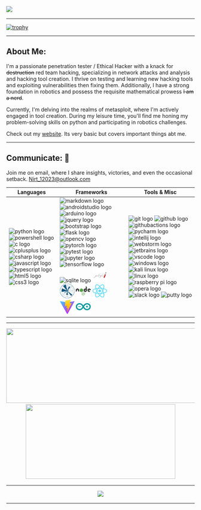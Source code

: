 <img src="https://readme-typing-svg.herokuapp.com?font=DM+Sans&weight=800&size=30&pause=250&duration=2000&color=DCABDF&width=555&lines=Hi+there!+👋,+I'm+Shahm+Najeeb;Welcome+to+my+Github+profile+🚀;Check+out+my+projects+🏆" />

---

[![trophy](https://github-profile-trophy.vercel.app/?username=DefinetlyNotAI&title=-Experience&theme=onedark)](https://github.com/DefinetlyNotAI/Logicytics)

---

## About Me: 
I'm a passionate penetration tester / Ethical Hacker with a knack for ~~destruction~~ red team hacking, specializing in network attacks and analysis and hacking tool creation. I thrive on testing and learning new hacking tools and exploiting vulnerabilities then fixing them. Additionally, I have a strong foundation in robotics and possess the requisite mathematical prowess ~~I am a nerd~~.

Currently, I'm delving into the realms of metasploit, where I'm actively engaged in tool creation. During my leisure time, you'll find me honing my problem-solving skills on python and participating in robotics challenges.

Check out my [website](https://definetlynotai.github.io/Website/). Its very basic but covers important things abt me.

---

## Communicate: 📡  
Join me on email, where I share insights, victories, and even the occasional setback. [Nirt_12023@outlook.com](mailto:Nirt_12023@outlook.com)

<body>
    <div align="center">
        <table>
            <thead>
                <tr>
                    <th>Languages</th>
                    <th>Frameworks</th>
                    <th>Tools & Misc</th>
                </tr>
            </thead>
            <tbody>
                <tr>
                    <td>
                        <img src="https://cdn.jsdelivr.net/gh/devicons/devicon/icons/python/python-original.svg" height="40" alt="python logo" />
                        <img src="https://skillicons.dev/icons?i=powershell" height="40" alt="powershell logo" />
                        <img src="https://cdn.jsdelivr.net/gh/devicons/devicon/icons/c/c-original.svg" height="40" alt="c logo" />
                        <img src="https://cdn.jsdelivr.net/gh/devicons/devicon/icons/cplusplus/cplusplus-original.svg" height="40" alt="cplusplus logo" />
                        <img src="https://cdn.jsdelivr.net/gh/devicons/devicon/icons/csharp/csharp-original.svg" height="40" alt="csharp logo" />
                        <img src="https://cdn.jsdelivr.net/gh/devicons/devicon/icons/javascript/javascript-original.svg" height="40" alt="javascript logo" />
                        <img src="https://skillicons.dev/icons?i=ts" height="40" alt="typescript logo" />
                        <img src="https://cdn.jsdelivr.net/gh/devicons/devicon/icons/html5/html5-original.svg" height="40" alt="html5 logo" />
                        <img src="https://cdn.jsdelivr.net/gh/devicons/devicon/icons/css3/css3-original.svg" height="40" alt="css3 logo" />
                    </td>
                    <td>
                        <img src="https://skillicons.dev/icons?i=md" height="40" alt="markdown logo" />
                        <img src="https://cdn.jsdelivr.net/gh/devicons/devicon/icons/androidstudio/androidstudio-original.svg" height="40" alt="androidstudio logo" />
                        <img src="https://cdn.jsdelivr.net/gh/devicons/devicon/icons/arduino/arduino-original-wordmark.svg" height="40" alt="arduino logo" />
                        <img src="https://cdn.jsdelivr.net/gh/devicons/devicon/icons/jquery/jquery-plain-wordmark.svg" height="40" alt="jquery logo" />
                        <img src="https://cdn.jsdelivr.net/gh/devicons/devicon/icons/bootstrap/bootstrap-original.svg" height="40" alt="bootstrap logo" />
                        <img src="https://skillicons.dev/icons?i=flask" height="40" alt="flask logo" />
                        <img src="https://cdn.jsdelivr.net/gh/devicons/devicon/icons/opencv/opencv-original.svg" height="40" alt="opencv logo" />
                        <img src="https://cdn.jsdelivr.net/gh/devicons/devicon/icons/pytorch/pytorch-original.svg" height="40" alt="pytorch logo" />
                        <img src="https://cdn.jsdelivr.net/gh/devicons/devicon/icons/pytest/pytest-original-wordmark.svg" height="40" alt="pytest logo" />
                        <img src="https://cdn.jsdelivr.net/gh/devicons/devicon/icons/jupyter/jupyter-original-wordmark.svg" height="40" alt="jupyter logo" />
                        <img src="https://cdn.jsdelivr.net/gh/devicons/devicon/icons/tensorflow/tensorflow-original.svg" height="40" alt="tensorflow logo" />
                        <img src="https://cdn.jsdelivr.net/gh/devicons/devicon/icons/sqlite/sqlite-original.svg" height="40" alt="sqlite logo" />
                        <img src="https://github.com/devicons/devicon/blob/master/icons/jekyll/jekyll-original-wordmark.svg" height="40" alt="jekyll" />
                        <img src="https://github.com/devicons/devicon/blob/master/icons/matplotlib/matplotlib-plain.svg" height="40" alt="matplotlib" />
                        <img src="https://github.com/devicons/devicon/blob/master/icons/nodejs/nodejs-original-wordmark.svg" height="40" alt="nodejs" />
                        <img src="https://github.com/devicons/devicon/blob/master/icons/react/react-original.svg" height="40" alt="react" />
                        <img src="https://github.com/devicons/devicon/blob/master/icons/vitejs/vitejs-original.svg" height="40" alt="vitejs" />
                        <img src="https://github.com/devicons/devicon/blob/master/icons/arduino/arduino-original.svg" height="40" alt="arduino" />
                    </td>
                    <td>
                        <img src="https://cdn.simpleicons.org/git/F05032" height="40" alt="git logo" />
                        <img src="https://skillicons.dev/icons?i=github" height="40" alt="github logo" />
                        <img src="https://skillicons.dev/icons?i=githubactions" height="40" alt="githubactions logo" />
                        <img src="https://cdn.jsdelivr.net/gh/devicons/devicon/icons/pycharm/pycharm-original.svg" height="40" alt="pycharm logo" />
                        <img src="https://cdn.jsdelivr.net/gh/devicons/devicon/icons/intellij/intellij-original.svg" height="40" alt="intellij logo" />
                        <img src="https://cdn.jsdelivr.net/gh/devicons/devicon/icons/webstorm/webstorm-original.svg" height="40" alt="webstorm logo" />
                        <img src="https://cdn.jsdelivr.net/gh/devicons/devicon/icons/jetbrains/jetbrains-original.svg" height="40" alt="jetbrains logo" />
                        <img src="https://cdn.jsdelivr.net/gh/devicons/devicon/icons/vscode/vscode-original.svg" height="40" alt="vscode logo" />
                        <img src="https://github.com/tandpfun/skill-icons/blob/main/icons/Windows-Dark.svg" height="40" alt="windows logo" />
                        <img src="https://github.com/tandpfun/skill-icons/blob/main/icons/Kali-Dark.svg" height="40" alt="kali linux logo" />
                        <img src="https://cdn.jsdelivr.net/gh/devicons/devicon/icons/linux/linux-original.svg" height="40" alt="linux logo" />
                        <img src="https://cdn.jsdelivr.net/gh/devicons/devicon/icons/raspberrypi/raspberrypi-original.svg" height="40" alt="raspberry pi logo" />
                        <img src="https://cdn.jsdelivr.net/gh/devicons/devicon/icons/opera/opera-original.svg" height="40" alt="opera logo" />
                        <img src="https://cdn.jsdelivr.net/gh/devicons/devicon/icons/slack/slack-original.svg" height="40" alt="slack logo" />
                        <img src="https://cdn.jsdelivr.net/gh/devicons/devicon/icons/putty/putty-original.svg" height="40" alt="putty logo" />
                    </td>
                </tr>
            </tbody>
        </table>
    </div>
</body>
</html>


---

<!--
COMMENTED OUT DUE TO IT NOT WORKING

<p align="center">
    <a href="https://git.io/streak-stats"><img src="https://streak-stats.demolab.com?user=DefinetlyNotAI&theme=highcontrast&hide_border=true&border_radius=5&card_width=800" alt="GitHub Streak" /></a>
</p>

---

-->

<p align="center">
  <img width="600" height="200" src="https://github-readme-stats.vercel.app/api?username=DefinetlyNotAI&size_weight=5.0&show_icons=true&theme=vision-friendly-dark">
  <img width="400" height="200" src="https://github-readme-stats.vercel.app/api/top-langs/?username=DefinetlyNotAI&size_weight=0.15&layout=compact&theme=vision-friendly-dark&hide=jupyter%20notebook,cython,css,cuda,cmake,shell,pascal,html,scss">
</p>

<!-- Intentionally removed Jupyter Notebook (Not a real language in my eyes), as well as CSS and html - Although for Cuda, CMake, Pascal and Shell, they were removed cuz they were decompiled libraries, and not my programming expertise -->

---

<p align="center">
      <img src="https://user-badge.committers.top/uae/DefinetlyNotAI.svg">
</p>

---
